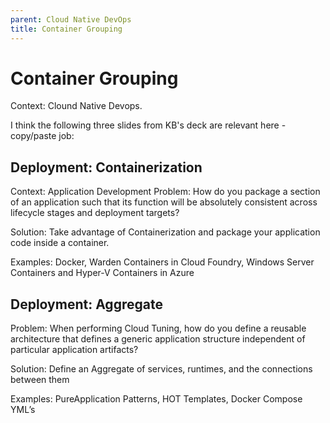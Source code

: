 ```yaml
---
parent: Cloud Native DevOps
title: Container Grouping
---
```

Container Grouping
===

Context: Clound Native Devops.

I think the following three slides from KB's deck are relevant here - copy/paste job:

## Deployment: Containerization

Context: Application Development
Problem: How do you package a section of an application such that its function will be absolutely consistent across lifecycle stages and deployment targets?

Solution: Take advantage of Containerization and package your application code inside a container.

Examples: Docker, Warden Containers in Cloud Foundry, Windows Server Containers and Hyper-V Containers in Azure

## Deployment: Aggregate

Problem: When performing Cloud Tuning, how do you define a reusable architecture that defines a generic application structure independent of particular application artifacts?

Solution: Define an Aggregate of services, runtimes, and the connections between them

Examples: PureApplication Patterns, HOT Templates, Docker Compose YML’s

